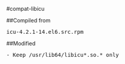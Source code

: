 #compat-libicu

##Compiled from
<pre>icu-4.2.1-14.el6.src.rpm</pre>

##Modified
<pre>
- Keep /usr/lib64/libicu*.so.* only
</pre>
